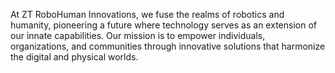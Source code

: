 At ZT RoboHuman Innovations, we fuse the realms of robotics and humanity, pioneering a future where technology serves as an extension of our innate capabilities. Our mission is to empower individuals, organizations, and communities through innovative solutions that harmonize the digital and physical worlds.

